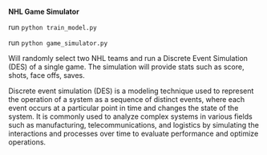 **NHL Game Simulator**

run  `python train_model.py`

run `python game_simulator.py`

Will randomly select two NHL teams and run a Discrete Event Simulation (DES) of a single game. The simulation will provide stats such as score, shots, face offs, saves. 



Discrete event simulation (DES) is a modeling technique used to represent the operation of a system as a sequence of distinct events, where each event occurs at a particular point in time and changes the state of the system. It is commonly used to analyze complex systems in various fields such as manufacturing, telecommunications, and logistics by simulating the interactions and processes over time to evaluate performance and optimize operations.
